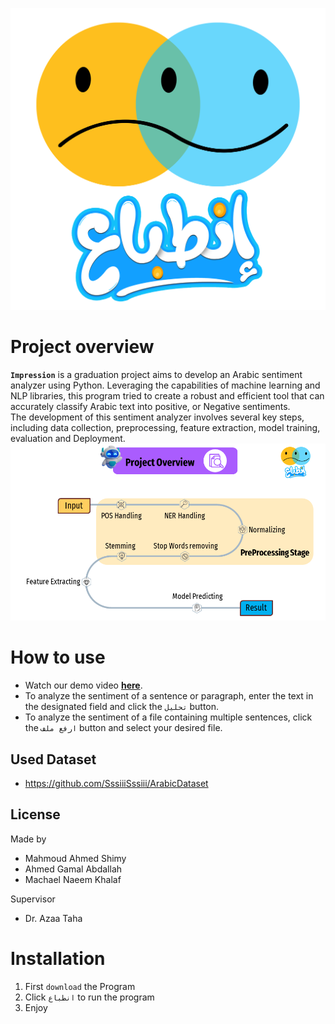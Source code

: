 ![alt text](Images/Logo.png)


# Project overview
<b>`Impression`</b> is a graduation project aims to develop an Arabic sentiment analyzer using Python. Leveraging the capabilities of machine learning and NLP libraries, this program tried to create a robust and efficient tool that can accurately classify Arabic text into positive, or Negative sentiments.<br>The development of this sentiment analyzer involves several key steps, including data collection, preprocessing, feature extraction, model training, evaluation and Deployment.<br>
![alt text](Images/Overview.png)

<h1>How to use</h1>
    <ul>
        <li>Watch our demo video <b><a href="https://drive.google.com/file/d/1-zVmfCjIHrF8p5WQEIbMdEH_Im3xZZh7/view?usp=drive_link">here</a></b>.</li>
        <li>To analyze the sentiment of a sentence or paragraph, enter the text in the designated field and click the <code>تحليل</code> button.</li>
        <li>To analyze the sentiment of a file containing multiple sentences, click the <code>ارفع ملف</code> button and select your desired file.</li>
    </ul>
  
## Used Dataset
* https://github.com/SssiiiSssiii/ArabicDataset
## License
Made by      
* Mahmoud Ahmed Shimy
* Ahmed Gamal Abdallah
* Machael Naeem Khalaf
                                                  
                                                  
Supervisor   
* Dr. Azaa Taha
                                             

# Installation
1. First `download` the Program
2. Click `انطباع` to run the program
3. Enjoy
